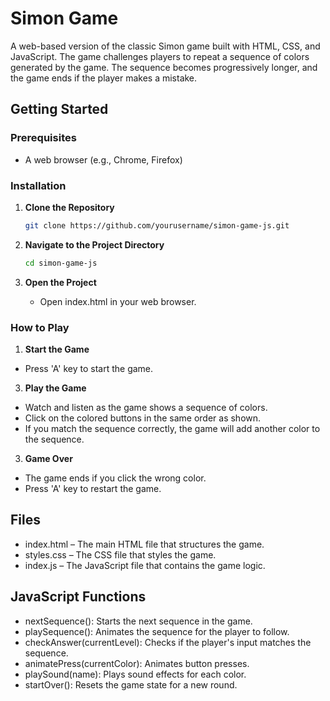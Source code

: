 # Simon Game

A web-based version of the classic Simon game built with HTML, CSS, and JavaScript. The game challenges players to repeat a sequence of colors generated by the game. The sequence becomes progressively longer, and the game ends if the player makes a mistake.

## Getting Started

### Prerequisites

- A web browser (e.g., Chrome, Firefox)

### Installation

1. **Clone the Repository**

   ```bash
   git clone https://github.com/yourusername/simon-game-js.git
2. **Navigate to the Project Directory**
   ```bash
   cd simon-game-js
3. **Open the Project**
   - Open index.html in your web browser.
  
### How to Play

1. **Start the Game**
 - Press 'A' key to start the game.
   
3. **Play the Game**
  - Watch and listen as the game shows a sequence of colors.
  - Click on the colored buttons in the same order as shown.
  - If you match the sequence correctly, the game will add another color to the sequence.
    
3. **Game Over**
  - The game ends if you click the wrong color.
  - Press 'A' key to restart the game.

## Files
- index.html – The main HTML file that structures the game.
- styles.css – The CSS file that styles the game.
- index.js – The JavaScript file that contains the game logic.

## JavaScript Functions
- nextSequence(): Starts the next sequence in the game.
- playSequence(): Animates the sequence for the player to follow.
- checkAnswer(currentLevel): Checks if the player's input matches the sequence.
- animatePress(currentColor): Animates button presses.
- playSound(name): Plays sound effects for each color.
- startOver(): Resets the game state for a new round.

